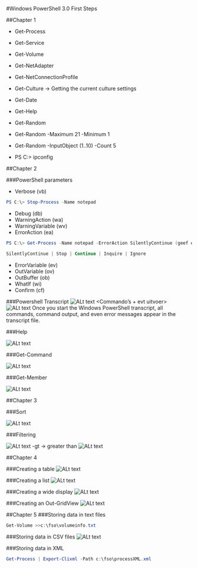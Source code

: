 #Windows PowerShell 3.0 First Steps

##Chapter 1

* Get-Process
* Get-Service
* Get-Volume
* Get-NetAdapter
* Get-NetConnectionProfile
* Get-Culture -> Getting the current culture settings
* Get-Date
* Get-Help
* Get-Random
* Get-Random -Maximum 21 -Minimum 1

* Get-Random -InputObject (1..10) -Count 5
* PS C:\> ipconfig

##Chapter 2

###PowerShell parameters

-	Verbose (vb)
```PowerShell
PS C:\> Stop-Process -Name notepad
```
-	Debug (db)
-	WarningAction (wa)
-	WarningVariable (wv)
-	ErrorAction (ea)
```PowerShell
PS C:\> Get-Process -Name notepad -ErrorAction SilentlyContinue (geef error weergeven)

SilentlyContinue | Stop | Continue | Inquire | Ignore
```
-	ErrorVariable (ev)
-	OutVariable (ov)
-	OutBuffer (ob)
-	WhatIf (wi)
-	Confirm (cf)

###Powershell Transcript
![ALt text](http://i.imgur.com/ConOCoa.png)
<Commando’s + evt uitvoer>
![ALt text](http://i.imgur.com/RZYD5OZ.png)
Once you start the Windows PowerShell transcript, all commands, command output, and even error messages appear in the transcript file.

###Help

![ALt text](http://i.imgur.com/Us9Qbtw.png)

###Get-Command

![ALt text](http://i.imgur.com/NWtljmQ.png)

###Get-Member

![ALt text](http://i.imgur.com/bJZcWhw.png)

##Chapter 3

###Sort

![ALt text](http://i.imgur.com/ZMonIwv.png)

###Filtering

![ALt text](http://i.imgur.com/SZ8OnMh.png)
-gt -> greater than
![ALt text](http://i.imgur.com/XoBEvEP.png)

##Chapter 4

###Creating a table
![ALt text](http://i.imgur.com/FZ2g9Ov.png)

###Creating a list
![ALt text](http://i.imgur.com/1Nc1cv8.png)

###Creating a wide display
![ALt text](http://i.imgur.com/vPuBsym.png)

###Creating an Out-GridView
![ALt text](http://i.imgur.com/HJyRd59.png)

##Chapter 5
###Storing data in text files
```PowerShell
Get-Volume >>c:\fso\volumeinfo.txt
```
###Storing data in CSV files
![ALt text](http://i.imgur.com/kUzOt38.png)

###Storing data in XML
```PowerShell
Get-Process | Export-Clixml -Path c:\fso\processXML.xml
```

